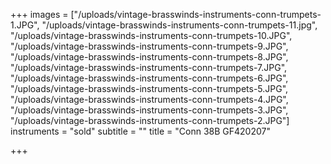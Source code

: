 +++
images = ["/uploads/vintage-brasswinds-instruments-conn-trumpets-1.JPG", "/uploads/vintage-brasswinds-instruments-conn-trumpets-11.jpg", "/uploads/vintage-brasswinds-instruments-conn-trumpets-10.JPG", "/uploads/vintage-brasswinds-instruments-conn-trumpets-9.JPG", "/uploads/vintage-brasswinds-instruments-conn-trumpets-8.JPG", "/uploads/vintage-brasswinds-instruments-conn-trumpets-7.JPG", "/uploads/vintage-brasswinds-instruments-conn-trumpets-6.JPG", "/uploads/vintage-brasswinds-instruments-conn-trumpets-5.JPG", "/uploads/vintage-brasswinds-instruments-conn-trumpets-4.JPG", "/uploads/vintage-brasswinds-instruments-conn-trumpets-3.JPG", "/uploads/vintage-brasswinds-instruments-conn-trumpets-2.JPG"]
instruments = "sold"
subtitle = ""
title = "Conn 38B GF420207"

+++
